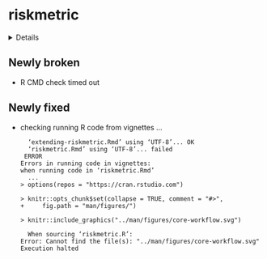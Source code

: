 # riskmetric

<details>

* Version: 0.2.4
* GitHub: https://github.com/pharmaR/riskmetric
* Source code: https://github.com/cran/riskmetric
* Date/Publication: 2024-01-09 15:50:02 UTC
* Number of recursive dependencies: 111

Run `revdepcheck::revdep_details(, "riskmetric")` for more info

</details>

## Newly broken

*   R CMD check timed out
    

## Newly fixed

*   checking running R code from vignettes ...
    ```
      ‘extending-riskmetric.Rmd’ using ‘UTF-8’... OK
      ‘riskmetric.Rmd’ using ‘UTF-8’... failed
     ERROR
    Errors in running code in vignettes:
    when running code in ‘riskmetric.Rmd’
      ...
    > options(repos = "https://cran.rstudio.com")
    
    > knitr::opts_chunk$set(collapse = TRUE, comment = "#>", 
    +     fig.path = "man/figures/")
    
    > knitr::include_graphics("../man/figures/core-workflow.svg")
    
      When sourcing ‘riskmetric.R’:
    Error: Cannot find the file(s): "../man/figures/core-workflow.svg"
    Execution halted
    ```

